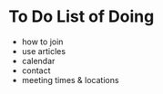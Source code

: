 # To Do List of Doing

- how to join
- use articles
- calendar
- contact
- meeting times & locations
